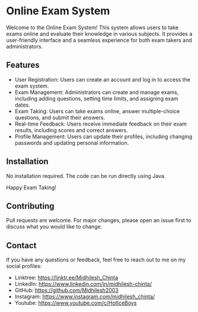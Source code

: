 # Online Exam System

Welcome to the Online Exam System! This system allows users to take exams online and evaluate their knowledge in various subjects. It provides a user-friendly interface and a seamless experience for both exam takers and administrators.

## Features

- User Registration: Users can create an account and log in to access the exam system.
- Exam Management: Administrators can create and manage exams, including adding questions, setting time limits, and assigning exam dates.
- Exam Taking: Users can take exams online, answer multiple-choice questions, and submit their answers.
- Real-time Feedback: Users receive immediate feedback on their exam results, including scores and correct answers.
- Profile Management: Users can update their profiles, including changing passwords and updating personal information.

## Installation

No installation required. The code can be run directly using Java.

Happy Exam Taking!


## Contributing
Pull requests are welcome. For major changes, please open an issue first to discuss what you would like to change.

## Contact
If you have any questions or feedback, feel free to reach out to me on my social profiles:
- Linktree: https://linktr.ee/Midhilesh_Chinta
- LinkedIn: https://www.linkedin.com/in/midhilesh-chinta/
- GitHub: https://github.com/Midhilesh2003
- Instagram: https://www.instagram.com/midhilesh_chinta/
- Youtube: https://www.youtube.com/c/HotIceBoys
